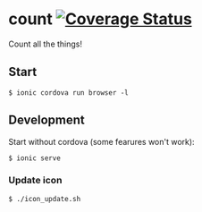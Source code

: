 # count [![Coverage Status](https://coveralls.io/repos/github/Enteee/count/badge.svg?branch=master)](https://coveralls.io/github/Enteee/count?branch=master)
Count all the things!

## Start

```
$ ionic cordova run browser -l
```

## Development

Start without cordova (some fearures won't work):
```
$ ionic serve
```

### Update icon

```
$ ./icon_update.sh
```
